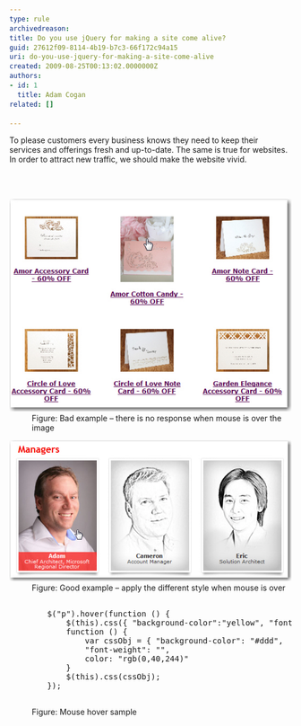```yaml
---
type: rule
archivedreason: 
title: Do you use jQuery for making a site come alive?
guid: 27612f09-8114-4b19-b7c3-66f172c94a15
uri: do-you-use-jquery-for-making-a-site-come-alive
created: 2009-08-25T00:13:02.0000000Z
authors:
- id: 1
  title: Adam Cogan
related: []

---
```



To please customers every business knows they need to keep their services and offerings fresh and up-to-date. The same is true for websites. In order to attract new traffic, we should make the website vivid. 

<br><excerpt class='endintro'></excerpt><br>

  <dl class="badImage">
    <dt><img alt="Bad example – there is no response when mouse is over the image" src="OldFashionSite.jpg" /> </dt>
    <dd>Figure: Bad example – there is no response when mouse is over the image </dd>
</dl>
<dl class="goodImage">
    <dt><img alt="Good example – apply the different style when mouse is over" src="NewFashionSite.jpg" /> </dt>
    <dd>Figure: Good example – apply the different style when mouse is over </dd>
</dl>
<dl class="goodCode">
    <dt>
    <pre>        
        $("p").hover(function () {
            $(this).css({ "background-color":"yellow", "font-weight":"bolder" }); },
            function () { 
                var cssObj = { "background-color": "#ddd", 
                "font-weight": "", 
                color: "rgb(0,40,244)"
            }
            $(this).css(cssObj);
        }); 
    </pre>
    </dt>
    <dd>Figure: Mouse hover sample </dd>
</dl>



